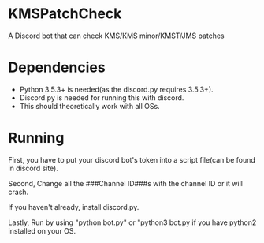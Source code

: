 # KMSPatchCheck
A Discord bot that can check KMS/KMS minor/KMST/JMS patches
# Dependencies
- Python 3.5.3+ is needed(as the discord.py requires 3.5.3+).
- Discord.py is needed for running this with discord.
- This should theoretically work with all OSs.
# Running
First, you have to put your discord bot's token into a script file(can be found in discord site).

Second, Change all the ###Channel ID###s with the channel ID or it will crash.

If you haven't already, install discord.py.

Lastly, Run by using "python bot.py" or "python3 bot.py if you have python2 installed on your OS.
